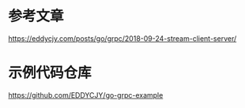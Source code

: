 # 参考文章

https://eddycjy.com/posts/go/grpc/2018-09-24-stream-client-server/

# 示例代码仓库

https://github.com/EDDYCJY/go-grpc-example
